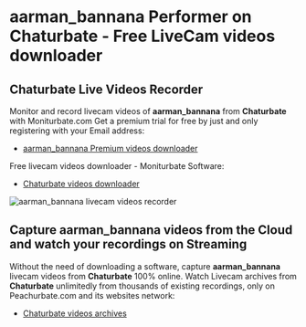 # aarman_bannana Performer on Chaturbate - Free LiveCam videos downloader

## Chaturbate Live Videos Recorder

Monitor and record livecam videos of **aarman_bannana** from **Chaturbate** with Moniturbate.com
Get a premium trial for free by just and only registering with your Email address:
* [aarman_bannana Premium videos downloader](https://moniturbate.com/request-demo-licence-key.html)

Free livecam videos downloader - Moniturbate Software:
* [Chaturbate videos downloader](https://moniturbate.com/moniturbate-download-software.html)

![aarman_bannana livecam videos recorder](https://peachurnet.com/templates/moniturbate-software.png)


## Capture aarman_bannana videos from the Cloud and watch your recordings on Streaming

Without the need of downloading a software, capture **aarman_bannana** livecam videos from **Chaturbate** 100% online.
Watch Livecam archives from **Chaturbate** unlimitedly from thousands of existing recordings, only on Peachurbate.com and its websites network:
* [Chaturbate videos archives](https://peachurnet.com/)